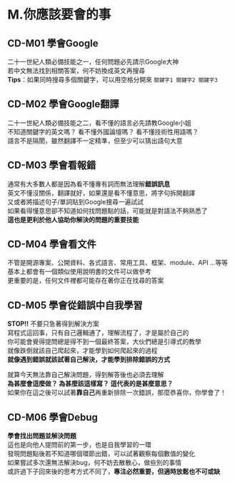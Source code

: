 # M.你應該要會的事

## CD-M01 學會Google
二十一世紀人類必備技能之一，任何問題必先請示Google大神  
若中文無法找到相關答案，何不妨換成英文再搜尋  
**Tips**：如果同時搜尋多個關鍵字，可以用空格分開來 `關鍵字1 關鍵字2 關鍵字3`

## CD-M02 學會Google翻譯
二十一世紀人類必備技能之二，看不懂的語言必先請教Google小姐  
不知道關鍵字的英文嗎？ 看不懂外國論壇嗎？ 看不懂技術性用語嗎？  
語言不是隔閡，雖然翻譯不一定精準，但至少可以猜出語句大意  

## CD-M03 學會看報錯  
通常有大多數人都是因為看不懂專有詞而無法理解**錯誤訊息**  
英文不懂沒關係，翻譯就好，如果還是看不懂意思，將字句拆開翻譯  
又或者將描述句子/單詞貼到Google搜尋一遍試試  
如果看得懂意思卻不知道如何找問題點的話，可能就是對語法不夠熟悉了  
**這也是更利於他人協助你解決的問題的重要技能**

## CD-M04 學會看文件 
不管是開源專案、公開資料、各式語言、常用工具、框架、module、API ...等等  
基本上都會有一個類似使用說明書的文件可以做參考  
更重要的是，任何文件裡都可能存在著你正在找尋的答案 

## CD-M05 學會從錯誤中自我學習
**STOP!!** 不要只急著得到解決方案  
寫程式這回事，只有自己邏輯通了，理解流程了，才是屬於自己的  
你可能會覺得提問總是得不到一個最終答案，大伙們總是引導式的教學  
就像跌倒就該自己爬起來，才能學到如何爬起來的過程  
**就像遇到錯誤就該試著自己解決，才能學到排除錯誤的方式**  
  
就算今天無法靠自己解決問題，得到解答後也必須去理解  
**為甚麼會這麼做？ 為甚麼該這樣寫？ 這代表的是甚麼意思？**  
如果你在這之後可以試著**靠自己**再重新排除一次錯誤，那麼恭喜你，你學會了！

## CD-M06 學會Debug
**學會找出問題並解決問題**  
這也是向他人提問前的第一步，也是自我學習的一環  
發現問題點後若不知道哪個環節出錯，可以試著觀察每個數值的變化  
如果嘗試多次還無法解決bug，何不妨去散散心，做些別的事情  
或許過下子回來後的思考方式不同了，**專注必然重要，但適時放鬆也不可或缺** 